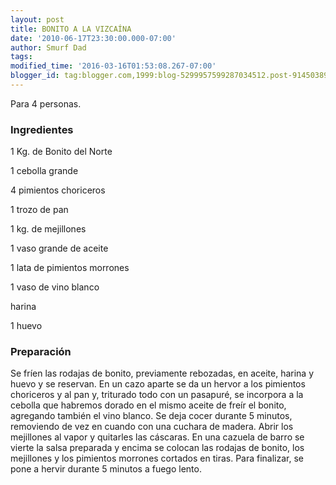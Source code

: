 ```yaml
---
layout: post
title: BONITO A LA VIZCAÍNA
date: '2010-06-17T23:30:00.000-07:00'
author: Smurf Dad
tags: 
modified_time: '2016-03-16T01:53:08.267-07:00'
blogger_id: tag:blogger.com,1999:blog-5299957599287034512.post-9145038986504851336
---
```


Para 4 personas.

<h3>Ingredientes</h3>

1 Kg. de Bonito del Norte

1 cebolla grande

4 pimientos choriceros

1 trozo de pan

1 kg. de mejillones

1 vaso grande de aceite

1 lata de pimientos morrones

1 vaso de vino blanco

harina

1 huevo

<h3>Preparación</h3>

Se fríen las rodajas de bonito, previamente rebozadas, en aceite, harina y huevo y se reservan. En un cazo aparte se da un hervor a los pimientos choriceros y al pan y, triturado todo con un pasapuré, se incorpora a la cebolla que habremos dorado en el mismo aceite de freír el bonito, agregando también el vino blanco. Se deja cocer durante 5 minutos, removiendo de vez en cuando con una cuchara de madera. Abrir los mejillones al vapor y quitarles las cáscaras. En una cazuela de barro se vierte la salsa preparada y encima se colocan las rodajas de bonito, los mejillones y los pimientos morrones cortados en tiras. Para finalizar, se pone a hervir durante 5 minutos a fuego lento.

